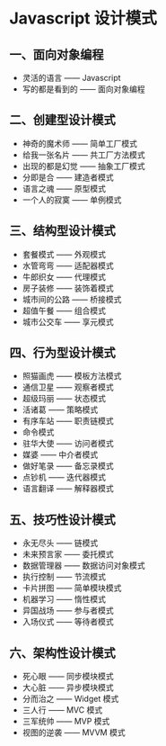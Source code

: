 #   Javascript 设计模式

##  一、面向对象编程

* 灵活的语言 —— Javascript
* 写的都是看到的 —— 面向对象编程

##  二、创建型设计模式

* 神奇的魔术师 —— 简单工厂模式
* 给我一张名片 —— 共工厂方法模式
* 出现的都是幻觉 —— 抽象工厂模式
* 分即是合 —— 建造者模式
* 语言之魂 —— 原型模式
* 一个人的寂寞 —— 单例模式

##  三、结构型设计模式

* 套餐模式 —— 外观模式
* 水管弯弯 —— 适配器模式
* 牛郎织女 —— 代理模式
* 房子装修 —— 装饰着模式
* 城市间的公路 —— 桥接模式
* 超值午餐 —— 组合模式
* 城市公交车 —— 享元模式

##  四、行为型设计模式

* 照猫画虎 —— 模板方法模式
* 通信卫星 —— 观察者模式
* 超级玛丽 —— 状态模式
* 活诸葛 —— 策略模式
* 有序车站 —— 职责链模式
* 命令模式
* 驻华大使 —— 访问者模式
* 媒婆 —— 中介者模式
* 做好笔录 —— 备忘录模式
* 点钞机 —— 迭代器模式
* 语言翻译 —— 解释器模式

##  五、技巧性设计模式

* 永无尽头 —— 链模式
* 未来预言家 —— 委托模式
* 数据管理器 —— 数据访问对象模式
* 执行控制 —— 节流模式
* 卡片拼图 —— 简单模块模式
* 机器学习 —— 惰性模式
* 异国战场 —— 参与者模式
* 入场仪式 —— 等待者模式

##  六、架构性设计模式

* 死心眼 —— 同步模块模式
* 大心脏 —— 异步模块模式
* 分而治之 —— Widget 模式
* 三人行 —— MVC 模式
* 三军统帅 —— MVP 模式
* 视图的逆袭 —— MVVM 模式